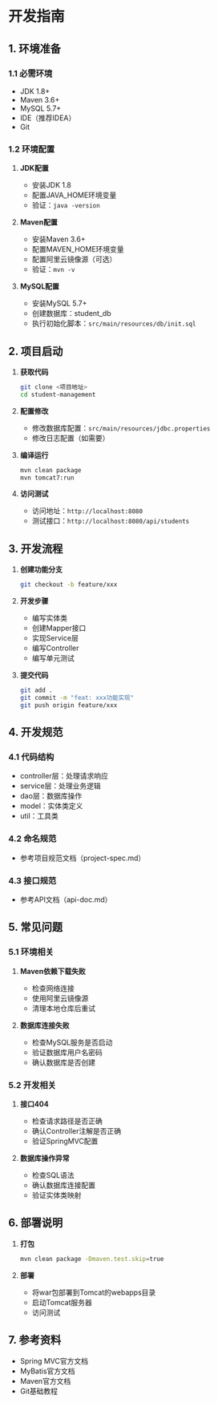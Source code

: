 # 开发指南

## 1. 环境准备
### 1.1 必需环境
- JDK 1.8+
- Maven 3.6+
- MySQL 5.7+
- IDE（推荐IDEA）
- Git

### 1.2 环境配置
1. **JDK配置**
   - 安装JDK 1.8
   - 配置JAVA_HOME环境变量
   - 验证：`java -version`

2. **Maven配置**
   - 安装Maven 3.6+
   - 配置MAVEN_HOME环境变量
   - 配置阿里云镜像源（可选）
   - 验证：`mvn -v`

3. **MySQL配置**
   - 安装MySQL 5.7+
   - 创建数据库：student_db
   - 执行初始化脚本：`src/main/resources/db/init.sql`

## 2. 项目启动
1. **获取代码**
   ```bash
   git clone <项目地址>
   cd student-management
   ```

2. **配置修改**
   - 修改数据库配置：`src/main/resources/jdbc.properties`
   - 修改日志配置（如需要）

3. **编译运行**
   ```bash
   mvn clean package
   mvn tomcat7:run
   ```

4. **访问测试**
   - 访问地址：`http://localhost:8080`
   - 测试接口：`http://localhost:8080/api/students`

## 3. 开发流程
1. **创建功能分支**
   ```bash
   git checkout -b feature/xxx
   ```

2. **开发步骤**
   - 编写实体类
   - 创建Mapper接口
   - 实现Service层
   - 编写Controller
   - 编写单元测试

3. **提交代码**
   ```bash
   git add .
   git commit -m "feat: xxx功能实现"
   git push origin feature/xxx
   ```

## 4. 开发规范
### 4.1 代码结构
- controller层：处理请求响应
- service层：处理业务逻辑
- dao层：数据库操作
- model：实体类定义
- util：工具类

### 4.2 命名规范
- 参考项目规范文档（project-spec.md）

### 4.3 接口规范
- 参考API文档（api-doc.md）

## 5. 常见问题
### 5.1 环境相关
1. **Maven依赖下载失败**
   - 检查网络连接
   - 使用阿里云镜像源
   - 清理本地仓库后重试

2. **数据库连接失败**
   - 检查MySQL服务是否启动
   - 验证数据库用户名密码
   - 确认数据库是否创建

### 5.2 开发相关
1. **接口404**
   - 检查请求路径是否正确
   - 确认Controller注解是否正确
   - 验证SpringMVC配置

2. **数据库操作异常**
   - 检查SQL语法
   - 确认数据库连接配置
   - 验证实体类映射

## 6. 部署说明
1. **打包**
   ```bash
   mvn clean package -Dmaven.test.skip=true
   ```

2. **部署**
   - 将war包部署到Tomcat的webapps目录
   - 启动Tomcat服务器
   - 访问测试

## 7. 参考资料
- Spring MVC官方文档
- MyBatis官方文档
- Maven官方文档
- Git基础教程 